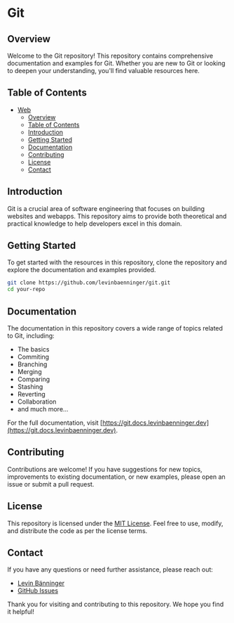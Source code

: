 # Git

## Overview

Welcome to the Git repository! This repository contains comprehensive documentation and examples for Git. Whether you are new to Git or looking to deepen your understanding, you'll find valuable resources here.

## Table of Contents

- [Web](#git)
  * [Overview](#overview)
  * [Table of Contents](#table-of-contents)
  * [Introduction](#introduction)
  * [Getting Started](#getting-started)
  * [Documentation](#documentation)
  * [Contributing](#contributing)
  * [License](#license)
  * [Contact](#contact)

## Introduction

Git is a crucial area of software engineering that focuses on building websites and webapps. This repository aims to provide both theoretical and practical knowledge to help developers excel in this domain.

## Getting Started

To get started with the resources in this repository, clone the repository and explore the documentation and examples provided.

```bash
git clone https://github.com/levinbaenninger/git.git
cd your-repo
```

## Documentation

The documentation in this repository covers a wide range of topics related to Git, including:

- The basics
- Commiting
- Branching
- Merging
- Comparing
- Stashing
- Reverting
- Collaboration
- and much more...

For the full documentation, visit [https://git.docs.levinbaenninger.dev](https://git.docs.levinbaenninger.dev).

## Contributing

Contributions are welcome! If you have suggestions for new topics, improvements to existing documentation, or new examples, please open an issue or submit a pull request.

## License

This repository is licensed under the [MIT License](./LICENSE). Feel free to use, modify, and distribute the code as per the license terms.

## Contact

If you have any questions or need further assistance, please reach out:

- [Levin Bänninger](mailto:l.baenninger@icloud.com)
- [GitHub Issues](https://github.com/levinbaenninger/git/issues)

Thank you for visiting and contributing to this repository. We hope you find it helpful!
